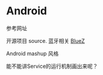 # Android

参考网址

开源项目
source.
蓝牙相关
[BlueZ](http://www.bluez.org)


Android mashup 风格

能不能讲Service的运行机制画出来呢？

